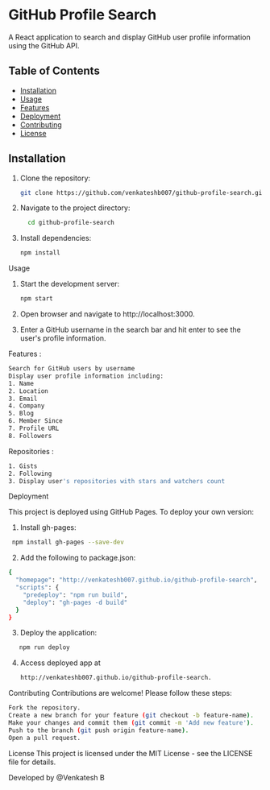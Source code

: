 # GitHub Profile Search

A React application to search and display GitHub user profile information using the GitHub API.

## Table of Contents

- [Installation](#installation)
- [Usage](#usage)
- [Features](#features)
- [Deployment](#deployment)
- [Contributing](#contributing)
- [License](#license)

## Installation

1. Clone the repository:
   ```bash
   git clone https://github.com/venkateshb007/github-profile-search.git
2. Navigate to the project directory:
   ```bash
     cd github-profile-search
3. Install dependencies: 
   ```bash
   npm install

Usage
1. Start the development server: 
   ```bash
   npm start

2. Open browser and navigate to http://localhost:3000.
   
3. Enter a GitHub username in the search bar and hit enter to see the user's profile information.

Features :
```bash
Search for GitHub users by username
Display user profile information including:
1. Name
2. Location
3. Email
4. Company
5. Blog
6. Member Since
7. Profile URL
8. Followers
```
Repositories :
```bash
1. Gists
2. Following
3. Display user's repositories with stars and watchers count
```

Deployment

This project is deployed using GitHub Pages. To deploy your own version:

1. Install gh-pages:
```bash
 npm install gh-pages --save-dev
```
2. Add the following to package.json:
```bash
{
  "homepage": "http://venkateshb007.github.io/github-profile-search",
  "scripts": {
    "predeploy": "npm run build",
    "deploy": "gh-pages -d build"
  }
}
```

3. Deploy the application:
```bash
   npm run deploy

```
4. Access deployed app at
   ```bash
   http://venkateshb007.github.io/github-profile-search.

Contributing
Contributions are welcome! Please follow these steps:
```bash
Fork the repository.
Create a new branch for your feature (git checkout -b feature-name).
Make your changes and commit them (git commit -m 'Add new feature').
Push to the branch (git push origin feature-name).
Open a pull request.
```
License
This project is licensed under the MIT License - see the LICENSE file for details.

Developed by @Venkatesh B
